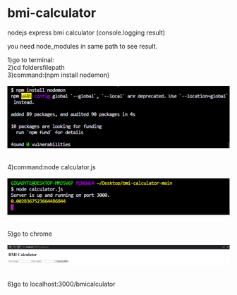 # bmi-calculator
nodejs express bmi calculator (console.logging result)

you need node_modules in same path to see result.

1)go to terminal: <br>
2)cd foldersfilepath  <br>
3)command:(npm install nodemon)  <br><br>
![](images/1.png)
<br><br>

4)command:node calculator.js  <br><br>
![](images/2.png)
<br><br>

5)go to chrome  <br><br>
![](images/3.png)
<br><br>

6)go to localhost:3000/bmicalculator
